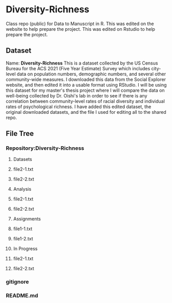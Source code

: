 # Diversity-Richness
Class repo (public) for Data to Manuscript in R.
This was edited on the website to help prepare the project. 
This was edited on Rstudio to help prepare the project.

## Dataset
Name: __Diversity-Richness__
This is a dataset collected by the US Census Bureau for the ACS 2021 (Five Year Estimate) Survey which includes city-level data on population numbers, demographic numbers, and several other community-wide measures. I downloaded this data from the Social Explorer website, and then edited it into a usable format using RStudio. I will be using this dataset for my master's thesis project where I will compare the data on well-being collected by Dr. Oishi's lab in order to see if there is any correlation between community-level rates of racial diversity and individual rates of psychological richness. I have added this edited dataset, the original downloaded datasets, and the file I used for editing all to the shared repo.

## File Tree
### Repository:Diversity-Richness  
1. Datasets

  1. file2-1.txt
  2. file2-2.txt

4. Analysis

  1. file2-1.txt  
  2. file2-2.txt

4. Assignments

  1. file1-1.txt
  2. file1-2.txt
  
4. In Progress

  1. file2-1.txt
  2. file2-2.txt

### gitignore  
### README.md
